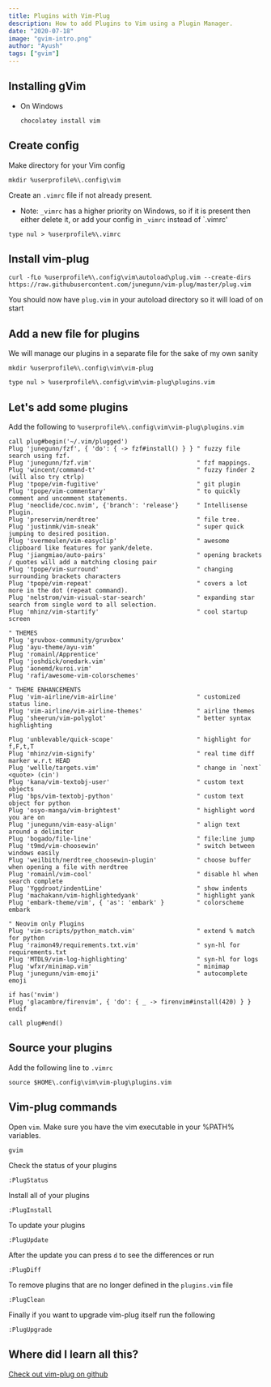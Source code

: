 ```yaml
---
title: Plugins with Vim-Plug
description: How to add Plugins to Vim using a Plugin Manager.
date: "2020-07-18"
image: "gvim-intro.png"
author: "Ayush"
tags: ["gvim"]
---
```


## Installing gVim

- On Windows

  ```
  chocolatey install vim
  ```

## Create config

Make directory for your Vim config

```
mkdir %userprofile%\.config\vim
```

Create an `.vimrc` file if not already present.

- Note: `_vimrc` has a higher priority on Windows, so if it is present then either delete it, or add your config in `_vimrc` instead of `.vimrc'

```
type nul > %userprofile%\.vimrc
```

## Install vim-plug

```
curl -fLo %userprofile%\.config\vim\autoload\plug.vim --create-dirs https://raw.githubusercontent.com/junegunn/vim-plug/master/plug.vim
```

You should now have `plug.vim` in your autoload directory so it will load of on start

## Add a new file for plugins

We will manage our plugins in a separate file for the sake of my own sanity

```
mkdir %userprofile%\.config\vim\vim-plug

type nul > %userprofile%\.config\vim\vim-plug\plugins.vim
```

## Let's add some plugins

Add the following to `%userprofile%\.config\vim\vim-plug\plugins.vim`

```
call plug#begin('~/.vim/plugged')
Plug 'junegunn/fzf', { 'do': { -> fzf#install() } } " fuzzy file search using fzf.
Plug 'junegunn/fzf.vim'                             " fzf mappings.
Plug 'wincent/command-t'                            " fuzzy finder 2 (will also try ctrlp)
Plug 'tpope/vim-fugitive'                           " git plugin
Plug 'tpope/vim-commentary'                         " to quickly comment and uncomment statements.
Plug 'neoclide/coc.nvim', {'branch': 'release'}     " Intellisense Plugin.
Plug 'preservim/nerdtree'                           " file tree.
Plug 'justinmk/vim-sneak'                           " super quick jumping to desired position.
Plug 'svermeulen/vim-easyclip'                      " awesome clipboard like features for yank/delete.
Plug 'jiangmiao/auto-pairs'                         " opening brackets / quotes will add a matching closing pair
Plug 'tpope/vim-surround'                           " changing surrounding brackets characters
Plug 'tpope/vim-repeat'                             " covers a lot more in the dot (repeat command).
Plug 'nelstrom/vim-visual-star-search'              " expanding star search from single word to all selection.
Plug 'mhinz/vim-startify'                           " cool startup screen

" THEMES
Plug 'gruvbox-community/gruvbox'
Plug 'ayu-theme/ayu-vim'
Plug 'romainl/Apprentice'
Plug 'joshdick/onedark.vim'
Plug 'aonemd/kuroi.vim'
Plug 'rafi/awesome-vim-colorschemes'

" THEME ENHANCEMENTS
Plug 'vim-airline/vim-airline'                      " customized status line.
Plug 'vim-airline/vim-airline-themes'               " airline themes
Plug 'sheerun/vim-polyglot'                         " better syntax highlighting

Plug 'unblevable/quick-scope'                       " highlight for f,F,t,T
Plug 'mhinz/vim-signify'                            " real time diff marker w.r.t HEAD
Plug 'wellle/targets.vim'                           " change in `next` <quote> (cin')
Plug 'kana/vim-textobj-user'                        " custom text objects
Plug 'bps/vim-textobj-python'                       " custom text object for python
Plug 'osyo-manga/vim-brightest'                     " highlight word you are on
Plug 'junegunn/vim-easy-align'                      " align text around a delimiter
Plug 'bogado/file-line'                             " file:line jump
Plug 't9md/vim-choosewin'                           " switch between windows easily
Plug 'weilbith/nerdtree_choosewin-plugin'           " choose buffer when opening a file with nerdtree
Plug 'romainl/vim-cool'                             " disable hl when search complete
Plug 'Yggdroot/indentLine'                          " show indents
Plug 'machakann/vim-highlightedyank'                " highlight yank
Plug 'embark-theme/vim', { 'as': 'embark' }         " colorscheme embark

" Neovim only Plugins
Plug 'vim-scripts/python_match.vim'                 " extend % match for python
Plug 'raimon49/requirements.txt.vim'                " syn-hl for requirements.txt
Plug 'MTDL9/vim-log-highlighting'                   " syn-hl for logs
Plug 'wfxr/minimap.vim'                             " minimap
Plug 'junegunn/vim-emoji'                           " autocomplete emoji

if has('nvim')
Plug 'glacambre/firenvim', { 'do': { _ -> firenvim#install(420) } }
endif

call plug#end()
```

## Source your plugins

Add the following line to `.vimrc`

```
source $HOME\.config\vim\vim-plug\plugins.vim
```

## Vim-plug commands

Open `vim`. Make sure you have the vim executable in your %PATH% variables.

```
gvim
```

Check the status of your plugins

```
:PlugStatus
```

Install all of your plugins

```
:PlugInstall
```

To update your plugins

```
:PlugUpdate
```

After the update you can press `d` to see the differences or run

```
:PlugDiff
```

To remove plugins that are no longer defined in the `plugins.vim` file

```
:PlugClean
```

Finally if you want to upgrade vim-plug itself run the following

```
:PlugUpgrade
```

## Where did I learn all this?

[Check out vim-plug on github](https://github.com/junegunn/vim-plug)
